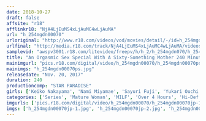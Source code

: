 ```yaml
---
date: 2018-10-27
draft: false
affsite: "r18"
afflinkr18: "NjA4LjEuMS4xLjAuMC4wLjAuMA"
url: "h_254mgdn00070"
urloriginal: "http://www.r18.com/videos/vod/movies/detail/-/id=h_254mgdn00070"
urlfinal: "http://media.r18.com/track/NjA4LjEuMS4xLjAuMC4wLjAuMA/videos/vod/movies/detail/-/id=h_254mgdn00070"
samplevid: "awspv3001.r18.com/litevideo/freepv/h/h_2/h_254mgdn070/h_254mgdn070_dmb_w.mp4"
title: "An Orgasmic Sex Special With A Sixty-Something Mother 240 Minutes/7 Ladies"
mainimgurl: "pics.r18.com/digital/video/h_254mgdn00070/h_254mgdn00070ps.jpg"
mainimgs: "h_254mgdn00070ps.jpg"
releasedate: "Nov. 20, 2017"
duration: 240
productioncomp: "STAR PARADISE"
girls: ['Keiko Nakayama', 'Nami Miyamae', 'Sayuri Fuji', 'Yukari Ouchi', 'Sachie Hayashi']
categories: ['Series', 'Mature Woman', 'MILF', 'Over 4 Hours', 'Hi-Def']
imgurls: ['pics.r18.com/digital/video/h_254mgdn00070/h_254mgdn00070jp-1.jpg', 'pics.r18.com/digital/video/h_254mgdn00070/h_254mgdn00070jp-2.jpg', 'pics.r18.com/digital/video/h_254mgdn00070/h_254mgdn00070jp-3.jpg', 'pics.r18.com/digital/video/h_254mgdn00070/h_254mgdn00070jp-4.jpg', 'pics.r18.com/digital/video/h_254mgdn00070/h_254mgdn00070jp-5.jpg', 'pics.r18.com/digital/video/h_254mgdn00070/h_254mgdn00070jp-6.jpg', 'pics.r18.com/digital/video/h_254mgdn00070/h_254mgdn00070jp-7.jpg', 'pics.r18.com/digital/video/h_254mgdn00070/h_254mgdn00070jp-8.jpg', 'pics.r18.com/digital/video/h_254mgdn00070/h_254mgdn00070jp-9.jpg', 'pics.r18.com/digital/video/h_254mgdn00070/h_254mgdn00070jp-10.jpg', 'pics.r18.com/digital/video/h_254mgdn00070/h_254mgdn00070jp-11.jpg', 'pics.r18.com/digital/video/h_254mgdn00070/h_254mgdn00070jp-12.jpg', 'pics.r18.com/digital/video/h_254mgdn00070/h_254mgdn00070jp-13.jpg', 'pics.r18.com/digital/video/h_254mgdn00070/h_254mgdn00070jp-14.jpg', 'pics.r18.com/digital/video/h_254mgdn00070/h_254mgdn00070jp-15.jpg', 'pics.r18.com/digital/video/h_254mgdn00070/h_254mgdn00070jp-16.jpg', 'pics.r18.com/digital/video/h_254mgdn00070/h_254mgdn00070jp-17.jpg', 'pics.r18.com/digital/video/h_254mgdn00070/h_254mgdn00070jp-18.jpg', 'pics.r18.com/digital/video/h_254mgdn00070/h_254mgdn00070jp-19.jpg', 'pics.r18.com/digital/video/h_254mgdn00070/h_254mgdn00070jp-20.jpg']
imgs: ['h_254mgdn00070jp-1.jpg', 'h_254mgdn00070jp-2.jpg', 'h_254mgdn00070jp-3.jpg', 'h_254mgdn00070jp-4.jpg', 'h_254mgdn00070jp-5.jpg', 'h_254mgdn00070jp-6.jpg', 'h_254mgdn00070jp-7.jpg', 'h_254mgdn00070jp-8.jpg', 'h_254mgdn00070jp-9.jpg', 'h_254mgdn00070jp-10.jpg', 'h_254mgdn00070jp-11.jpg', 'h_254mgdn00070jp-12.jpg', 'h_254mgdn00070jp-13.jpg', 'h_254mgdn00070jp-14.jpg', 'h_254mgdn00070jp-15.jpg', 'h_254mgdn00070jp-16.jpg', 'h_254mgdn00070jp-17.jpg', 'h_254mgdn00070jp-18.jpg', 'h_254mgdn00070jp-19.jpg', 'h_254mgdn00070jp-20.jpg']
---
```

